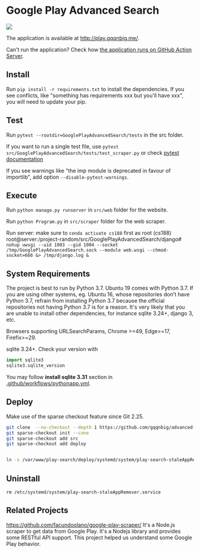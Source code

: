 # Google Play Advanced Search

![](https://github.com/gqqnbig/advanced-play-search/workflows/Python%20application/badge.svg)

The application is available at http://play.gqqnbig.me/.

Can't run the application? Check how [the application runs on GitHub Action Server](/.github/workflows/pythonapp.yml).

## Install
Run `pip install -r requirements.txt` to install the dependencies. If you see conflicts, like "something has requirements xxx but you'll have xxx", you will need to update your pip.

## Test
Run `pytest --rootdir=GooglePlayAdvancedSearch/tests` in the src folder.

If you want to run a single test file, use `pytest src/GooglePlayAdvancedSearch/tests/test_scraper.py` or check [pytest documentation](https://docs.pytest.org/en/latest/usage.html#specifying-tests-selecting-tests)

If you see warnings like "the imp module is deprecated in favour of importlib", add option `--disable-pytest-warnings`.

## Execute

Run `python manage.py runserver` in `src/web` folder for the website.

Run `python Program.py` in `src/scraper` folder for the web scraper.

Run server:
make sure to `conda activate cs188` first as root
(cs188) root@server:/project-random/src/GooglePlayAdvancedSearch/django# `nohup uwsgi --uid 1003 --gid 1004 --socket /tmp/GooglePlayAdvancedSearch.sock --module web.wsgi --chmod-socket=666 &> /tmp/django.log &`


## System Requirements
The project is best to run by Python 3.7. Ubuntu 19 comes with Python 3.7. If you are using other systems, eg. Ubuntu 16, whose repositories don't have Python 3.7, refrain from installing Python 3.7 because the official repositories not having Python 3.7 is for a reason. It's very likely that you are unable to install other dependencies, for instance sqlite 3.24+, django 3, etc.

Browsers supporting URLSearchParams, Chrome >=49, Edge>=17, Firefix>=29.

sqlite 3.24+. Check your version with 
```python
import sqlite3
sqlite3.sqlite_version
```
You may follow **install sqlite 3.31** section in [.github/workflows/pythonapp.yml](.github/workflows/pythonapp.yml).

## Deploy

Make use of the sparse checkout feature since Git 2.25.
```bash
git clone  --no-checkout --depth 1 https://github.com/gqqnbig/advanced-play-search.git
git sparse-checkout init --cone
git sparse-checkout add src
git sparse-checkout add deploy


ln -s /var/www/play-search/deploy/systemd/system/play-search-staleAppRemover.service /etc/systemd/system/play-search-staleAppRemover.service

```

## Uninstall
```
rm /etc/systemd/system/play-search-staleAppRemover.service
```


## Related Projects
https://github.com/facundoolano/google-play-scraper/ It's a Node.js scraper to get data from Google Play. It's a Nodejs library and provides some RESTful API support. This project helped us understand some Google Play behavior.


